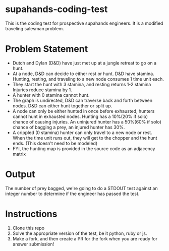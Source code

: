 # supahands-coding-test
This is the coding test for prospective supahands engineers. It is a modified traveling salesman problem.

# Problem Statement
* Dutch and Dylan (D&D) have just met up at a jungle retreat to go on a hunt.
* At a node, D&D can decide to either rest or hunt. D&D have stamina. Hunting, resting, and traveling to a new node consumes 1 time unit each. 
* They start the hunt with 3 stamina, and resting returns 1-2 stamina
Injuries reduce stamina by 1.
* A hunter with 0 stamina cannot hunt.
* The graph is undirected, D&D can traverse back and forth between nodes. D&D can either hunt together or split up. 
* A node can only be either hunted in once before exhausted, hunters cannot hunt in exhausted nodes. Hunting has a 10%(20% if solo) chance of causing injuries. An uninjured hunter has a 50%(60% if solo) chance of bagging a prey, an injured hunter has 30%.
* A crippled (0 stamina) hunter can only travel to a new node or rest. 
When the time unit runs out, they will get to the chopper and the hunt ends. (This doesn't need to be modeled)
* FYI, the hunting map is provided in the source code as an adjacency matrix

# Output
The number of prey bagged, we're going to do a STDOUT test against an integer number to determine if the engineer has passed the test.

# Instructions
1. Clone this repo
2. Solve the appropriate version of the test, be it python, ruby or js.
3. Make a fork, and then create a PR for the fork when you are ready for answer submission!

